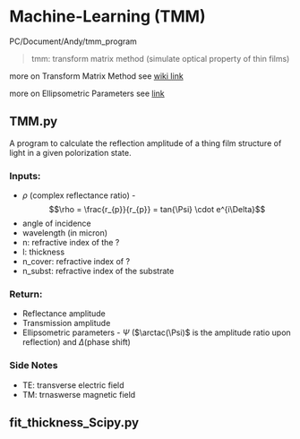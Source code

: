 # Machine-Learning  (TMM)
PC/Document/Andy/tmm_program
> tmm: transform matrix method (simulate optical property of thin films)

more on Transform Matrix Method see [wiki link](https://en.wikipedia.org/wiki/Transfer-matrix_method_(optics))

more on Ellipsometric Parameters see [link](https://film-sense.com/ellipsometry-technology/)

## TMM.py 
A program to calculate the reflection amplitude of a thing film structure of light in a given polorization state.
### Inputs: 
- $\rho$ (complex reflectance ratio)
          - $$\rho = \frac{r_{p}}{r_{p}} = tan{\Psi} \cdot e^{i\Delta}$$
- angle of incidence
- wavelength (in micron)
- n: refractive index of the ?
- l: thickness
- n_cover: refractive index of ?
- n_subst: refractive index of the substrate

### Return:
- Reflectance amplitude
- Transmission amplitude
- Ellipsometric parameters
          - $\Psi$ ($\arctac(\Psi)$ is the amplitude ratio upon reflection) and $\Delta$(phase shift)

### Side Notes
* TE: transverse electric field
* TM: trnaswerse magnetic field


## fit_thickness_Scipy.py

